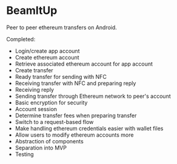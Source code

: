 # BeamItUp
Peer to peer ethereum transfers on Android.

Completed:
* Login/create app account
* Create ethereum account
* Retrieve associated ethereum account for app account
* Create transfer
* Ready transfer for sending with NFC
* Receiving transfer with NFC and preparing reply
* Receiving reply
* Sending transfer through Ethereum network to peer's account
* Basic encryption for security
* Account session
* Determine transfer fees when preparing transfer
* Switch to a request-based flow
* Make handling ethereum credentials easier with wallet files
* Allow users to modify ethereum accounts more
* Abstraction of components
* Separation into MVP
* Testing
